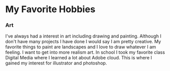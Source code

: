 # My Favorite Hobbies

### Art
I've always had a interest in art including drawing and painting. Although I don't have many projects I have done I would say I am pretty creative. My favorite things to paint are landscapes and I love to draw whatever I am feeling. I want to get into more realism art. In school I took my favorite class Digital Media where I learned a lot about Adobe cloud. This is where I gained my interest for illustrator and photoshop.

[](image.png)

